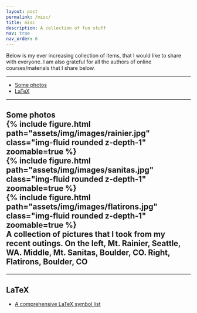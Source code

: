 ```yaml
---
layout: post
permalink: /misc/
title: misc
description: A collection of fun stuff
nav: true
nav_order: 6
---
```


Below is my ever increasing collection of items, that I would like to share with everyone. I am also grateful for all the authors of online courses/materials that I share below. 

<hr>

<ul class="no-toc" id="markdown_toc">
    <li><a href="#photos" id="some-photos">Some photos</a></li>
    <li><a href="#latex" id="latex-guide">LaTeX</a></li>
</ul>

<hr>

<h2> Some photos
<div class="row mt-3" id="photos">
    <div class="col-sm mt-3 mt-md-0">
        {% include figure.html path="assets/img/images/rainier.jpg" class="img-fluid rounded z-depth-1" zoomable=true %}
    </div>
    <div class="col-sm mt-3 mt-md-0">
        {% include figure.html path="assets/img/images/sanitas.jpg" class="img-fluid rounded z-depth-1" zoomable=true %}
    </div>
    <div class="col-sm mt-3 mt-md-0">
        {% include figure.html path="assets/img/images/flatirons.jpg" class="img-fluid rounded z-depth-1" zoomable=true %}
    </div>
</div>
<div class="caption">
    A collection of pictures that I took from my recent outings. On the left, Mt. Rainier, Seattle, WA. Middle, Mt. Sanitas, Boulder, CO. Right, Flatirons, Boulder, CO
</div>

<hr>

<h2 id="latex"> LaTeX </h2>
<ul class="no-toc" id="markdown_toc">
    <li><a href="https://math.uoregon.edu/wp-content/uploads/2014/12/compsymb-1qyb3zd.pdf">A comprehensive LaTeX symbol list</a></li>
</ul>
